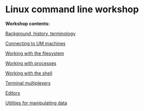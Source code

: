 Linux command line workshop
===========================

__Workshop contents:__

[Background, history, terminology](background.md)

[Connecting to UM machines](um_machines.md)

[Working with the filesystem](filesystem.md)

[Working with processes](processes.md)

[Working with the shell](shell.md)

[Terminal multiplexers](multiplexers.md)

[Editors](editors.md)

[Utilities for manipulating data](utilities.md)